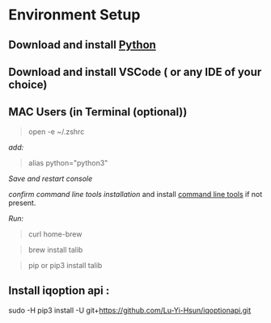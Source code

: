# Environment Setup 

## Download and install [Python](https://www.python.org/downloads/) 

## Download and install VSCode ( or any IDE of your choice)

## MAC Users (in Terminal (optional))

> open -e  ~/.zshrc
> 
_add:_

> alias python="python3"
> 
_Save and restart console_

_confirm command line tools installation_ and
install [command line tools](https://macpaw.com/how-to/install-command-line-tools?campaign=cmmx_search_dsa_ww_en&ci=20162564605&adgroupid=152187932791&adpos=&ck=&targetid=aud-2065324190105:dsa-2064412863066&match=&gnetwork=g&creative=659143521341&placement=&placecat=&accname=cmm&gclid=CjwKCAiA9dGqBhAqEiwAmRpTCxUE8oC8AcUMf2knjKq9w29Eos3llSz8d3BWcdJyg5zgD1OMSSPB3xoC67UQAvD_BwE) if not present.

_Run:_
> curl home-brew

> brew install talib 

> pip or pip3 install talib

## Install iqoption api :

sudo -H pip3 install -U git+https://github.com/Lu-Yi-Hsun/iqoptionapi.git

